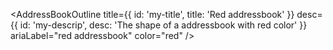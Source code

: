 <AddressBookOutline
  title={{ id: 'my-title', title: 'Red addressbook' }}
  desc={{ id: 'my-descrip', desc: 'The shape of a addressbook with red color' }}
  ariaLabel="red addressbook"
  color="red"
/>